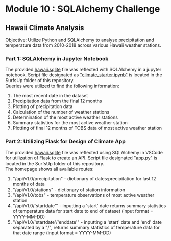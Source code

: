 # Module 10 : SQLAlchemy Challenge
## Hawaii Climate Analysis

Objective: Utilize Python and SQLAlchemy to analyse precipitation and temperature data from 2010-2018 across various Hawaii weather stations.

### Part 1: SQLAlchemy in Jupyter Notebook  
The provided [hawaii.sqlite](Resources/hawaii.sqlite) file was reflected with SQLAlchemy in a jupyter notebook.  Script file designated as ["climate_starter.ipynb"](SurfsUp/climate_starter.ipynb) is located in the SurfsUp folder of this repository.  
Queries were utilized to find the following information:  
1. The most recent date in the dataset  
2. Precipitation data from the final 12 months  
3. Plotting of precipitation data  
4. Calculation of the number of weather stations  
5. Determination of the most active weather stations  
6. Summary statistics for the most active weather station  
7. Plotting of final 12 months of TOBS data of most active weather station  

### Part 2: Utilizing Flask for Design of Climate App  
The provided [hawaii.sqlite](Resources/hawaii.sqlite) file was reflected using SQLAlchemy in VSCode for utilization of Flask to create an API. Script file designated ["app.py"](SurfsUp/app.py) is located in the SurfsUp folder of this repository.  
The homepage shows all available routes:  
1. "/api/v1.0/precipitation" - dictionary of dates:precipitation for last 12 months of data  
2. "/api/v1.0/stations" - dictionary of station information  
3. "/api/v1.0/tobs" - temperature observations of most active weather station  
4. "/api/v1.0/'startdate'" - inputting a 'start' date returns summary statistics of temperature data for start date to end of dataset (input format = YYYY-MM-DD)  
5. "/api/v1.0/'startdate'/'enddate'" - inputting a 'start' date and 'end' date separated by a "/", returns summary statistics of temperature data for that date range (input format = YYYY-MM-DD)  
